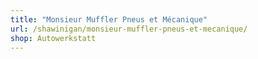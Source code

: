 ```yaml
---
title: "Monsieur Muffler Pneus et Mécanique"
url: /shawinigan/monsieur-muffler-pneus-et-mecanique/
shop: Autowerkstatt
---
```

